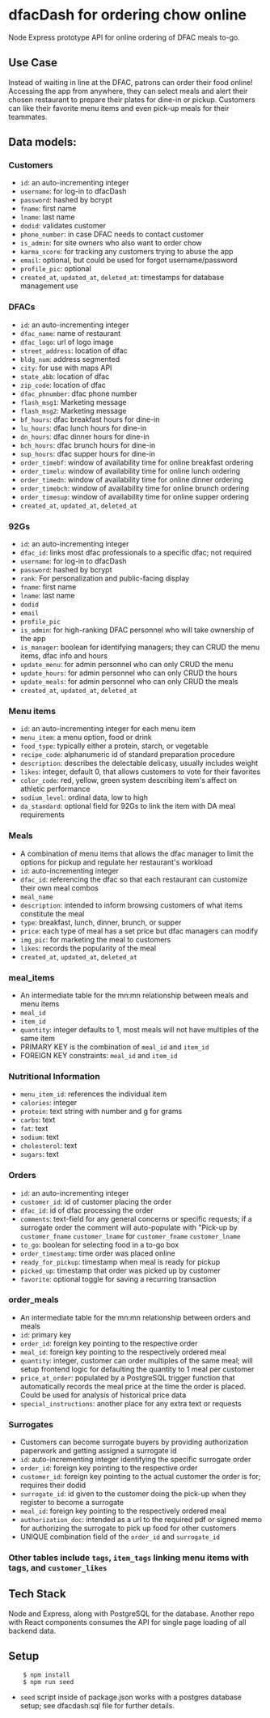# dfacDash for ordering chow online
  Node Express prototype API for online ordering of DFAC meals to-go.
## Use Case
Instead of waiting in line at the DFAC, patrons can order their food online! Accessing the app from anywhere, they can select meals and alert their chosen restaurant to prepare their plates for dine-in or pickup. Customers can like their favorite menu items and even pick-up meals for their teammates.

## Data models:

### Customers

- `id`: an auto-incrementing integer
- `username`: for log-in to dfacDash
- `password`: hashed by bcrypt
- `fname`: first name
- `lname`: last name
- `dodid`: validates customer
- `phone_number`: in case DFAC needs to contact customer
- `is_admin`: for site owners who also want to order chow
- `karma_score`: for tracking any customers trying to abuse the app
- `email`: optional, but could be used for forgot username/password
- `profile_pic`: optional
- `created_at`, `updated_at`, `deleted_at`: timestamps for database management use

### DFACs

- `id`: an auto-incrementing integer
- `dfac_name`: name of restaurant
- `dfac_logo`: url of logo image
- `street_address`: location of dfac
- `bldg_num`: address segmented
- `city`: for use with maps API
- `state_abb`: location of dfac
- `zip_code`: location of dfac
- `dfac_phnumber`: dfac phone number
- `flash_msg1`: Marketing message
- `flash_msg2`: Marketing message
- `bf_hours`: dfac breakfast hours for dine-in
- `lu_hours`: dfac lunch hours for dine-in
- `dn_hours`: dfac dinner hours for dine-in
- `bch_hours`: dfac brunch hours for dine-in
- `sup_hours`: dfac supper hours for dine-in
- `order_timebf`: window of availability time for online breakfast ordering
- `order_timelu`: window of availability time for online lunch ordering
- `order_timedn`: window of availability time for online dinner ordering
- `order_timebch`: window of availability time for online brunch ordering
- `order_timesup`: window of availability time for online supper ordering
- `created_at`, `updated_at`, `deleted_at`

### 92Gs

- `id`: an auto-incrementing integer
- `dfac_id`: links most dfac professionals to a specific dfac; not required
- `username`: for log-in to dfacDash
- `password`: hashed by bcrypt
- `rank`: For personalization and public-facing display
- `fname`: first name
- `lname`: last name
- `dodid`
- `email`
- `profile_pic`
- `is_admin`: for high-ranking DFAC personnel who will take ownership of the app
- `is_manager`: boolean for identifying managers; they can CRUD the menu items, dfac info and hours
- `update_menu`: for admin personnel who can only CRUD the menu
- `update_hours`: for admin personnel who can only CRUD the hours
- `update_meals`: for admin personnel who can only CRUD the meals
- `created_at`, `updated_at`, `deleted_at`

### Menu items

- `id`: an auto-incrementing integer for each menu item
- `menu_item`: a menu option, food or drink
- `food_type`: typically either a protein, starch, or vegetable
- `recipe_code`: alphanumeric id of standard preparation procedure
- `description`: describes the delectable delicasy, usually includes weight
- `likes`: integer, default 0, that allows customers to vote for their favorites
- `color_code`: red, yellow, green system describing item's affect on athletic performance
- `sodium_level`: ordinal data, low to high
- `da_standard`: optional field for 92Gs to link the item with DA meal requirements

### Meals

- A combination of menu items that allows the dfac manager to limit the options for pickup and regulate her restaurant's workload
- `id`: auto-incrementing integer
- `dfac_id`: referencing the dfac so that each restaurant can customize their own meal combos
- `meal_name`
- `description`: intended to inform browsing customers of what items constitute the meal
- `type`: breakfast, lunch, dinner, brunch, or supper
- `price`: each type of meal has a set price but dfac managers can modify
- `img_pic`: for marketing the meal to customers
- `likes`: records the popularity of the meal
- `created_at`, `updated_at`, `deleted_at`

### meal_items

- An intermediate table for the mn:mn relationship between meals and menu items
- `meal_id`
- `item_id`
- `quantity`: integer defaults to 1, most meals will not have multiples of the same item
- PRIMARY KEY is the combination of `meal_id` and `item_id`
- FOREIGN KEY constraints: `meal_id` and `item_id`

### Nutritional Information

- `menu_item_id`: references the individual item
- `calories`: integer
- `protein`: text string with number and g for grams
- `carbs`: text
- `fat`: text
- `sodium`: text
- `cholesterol`: text
- `sugars`: text

### Orders

- `id`: an auto-incrementing integer
- `customer_id`: id of customer placing the order
- `dfac_id`: id of dfac processing the order
- `comments`: text-field for any general concerns or specific requests; if a surrogate order the comment will auto-populate with "Pick-up by `customer_fname` `customer_lname` for `customer_fname` `customer_lname`
- `to_go`: boolean for selecting food in a to-go box
- `order_timestamp`: time order was placed online
- `ready_for_pickup`: timestamp when meal is ready for pickup
- `picked_up`: timestamp that order was picked up by customer
- `favorite`: optional toggle for saving a recurring transaction

### order_meals

- An intermediate table for the mn:mn relationship between orders and meals
- `id`: primary key
- `order_id`: foreign key pointing to the respective order
- `meal_id`: foreign key pointing to the respectively ordered meal
- `quantity`: integer, customer can order multiples of the same meal; will setup frontend logic for defaulting the quantity to 1 meal per customer
- `price_at_order`: populated by a PostgreSQL trigger function that automatically records the meal price at the time the order is placed. Could be used for analysis of historical price data
- `special_instructions`: another place for any extra text or requests

### Surrogates

- Customers can become surrogate buyers by providing authorization paperwork and getting assigned a surrogate id
- `id`: auto-incrementing integer identifying the specific surrogate order
- `order_id`: foreign key pointing to the respective order
- `customer_id`: foreign key pointing to the actual customer the order is for; requires their dodid
- `surrogate_id`: id given to the customer doing the pick-up when they register to become a surrogate
- `meal_id`: foreign key pointing to the respectively ordered meal
- `authorization_doc`: intended as a url to the required pdf or signed memo for authorizing the surrogate to pick up food for other customers
- UNIQUE combination field of the `order_id` and `surrogate_id`

### Other tables include `tags`, `item_tags` linking menu items with tags, and `customer_likes`

## Tech Stack

Node and Express, along with PostgreSQL for the database.
Another repo with React components consumes the API for single page loading of all backend data.


## Setup

```
    $ npm install
    $ npm run seed
```
- `seed` script inside of package.json works with a postgres database setup; see dfacdash.sql file for further details.
